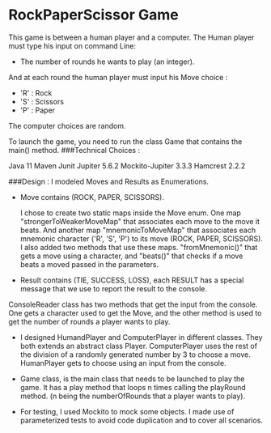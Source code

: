 # RockPaperScissor Game

This game is between a human player and a computer.
The Human player must type his input on command Line:
- The number of rounds he wants to play (an integer).

And at each round the human player must input his Move choice :
- 'R' : Rock
- 'S' : Scissors
- 'P' : Paper

The computer choices are random.

To launch the game, you need to run the class Game that contains the main() method.
###Technical Choices :

Java 11
Maven
Junit Jupiter 5.6.2
Mockito-Jupiter 3.3.3
Hamcrest 2.2.2

###Design :
 I modeled Moves and Results as Enumerations.
 - Move contains (ROCK, PAPER, SCISSORS).
 
      I chose to create two static maps inside the Move enum. One map "strongerToWeakerMoveMap" that associates 
      each move to the move it beats. And another map "mnemonicToMoveMap" that associates each mnemonic character
      ('R', 'S', 'P') to its move (ROCK, PAPER, SCISSORS). I also added two methods that use these maps. "fromMnemonic()" 
      that gets a move using a character, and "beats()" that checks if a move beats a moved passed in the parameters.
 
 - Result contains (TIE, SUCCESS, LOSS), each RESULT has a special message that we use to report the result to the console.
 
 ConsoleReader class has two methods that get the input from the console. One gets a character used to get the Move, and the other 
 method is used to get the number of rounds a player wants to play.
 
 - I designed HumandPlayer and ComputerPlayer in different classes. They both extends an abstract class Player.
 ComputerPlayer uses the rest of the division of a randomly generated number by 3 to choose a move.
 HumanPlayer gets to choose using an input from the console.
 
 - Game class, is the main class that needs to be launched to play the game.
 It has a play method that loops n times calling the playRound method. (n being the numberOfRounds that a player wants to play).
 
 - For testing, I used Mockito to mock some objects. I made use of parameterized tests to avoid code duplication and
 to cover all scenarios.